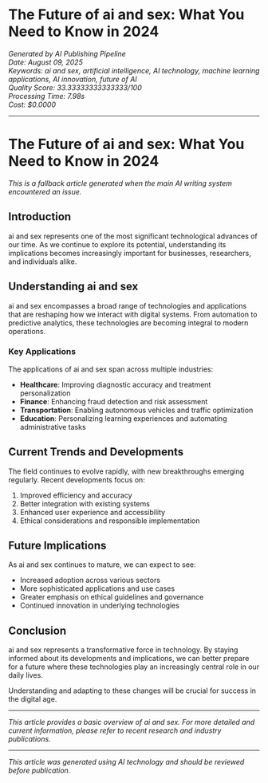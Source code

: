 # The Future of ai and sex: What You Need to Know in 2024

*Generated by AI Publishing Pipeline*  
*Date: August 09, 2025*  
*Keywords: ai and sex, artificial intelligence, AI technology, machine learning applications, AI innovation, future of AI*  
*Quality Score: 33.33333333333333/100*  
*Processing Time: 7.98s*  
*Cost: $0.0000*

---

# The Future of ai and sex: What You Need to Know in 2024

*This is a fallback article generated when the main AI writing system encountered an issue.*

## Introduction

ai and sex represents one of the most significant technological advances of our time. As we continue to explore its potential, understanding its implications becomes increasingly important for businesses, researchers, and individuals alike.

## Understanding ai and sex

ai and sex encompasses a broad range of technologies and applications that are reshaping how we interact with digital systems. From automation to predictive analytics, these technologies are becoming integral to modern operations.

### Key Applications

The applications of ai and sex span across multiple industries:

- **Healthcare**: Improving diagnostic accuracy and treatment personalization
- **Finance**: Enhancing fraud detection and risk assessment
- **Transportation**: Enabling autonomous vehicles and traffic optimization
- **Education**: Personalizing learning experiences and automating administrative tasks

## Current Trends and Developments

The field continues to evolve rapidly, with new breakthroughs emerging regularly. Recent developments focus on:

1. Improved efficiency and accuracy
2. Better integration with existing systems
3. Enhanced user experience and accessibility
4. Ethical considerations and responsible implementation

## Future Implications

As ai and sex continues to mature, we can expect to see:

- Increased adoption across various sectors
- More sophisticated applications and use cases
- Greater emphasis on ethical guidelines and governance
- Continued innovation in underlying technologies

## Conclusion

ai and sex represents a transformative force in technology. By staying informed about its developments and implications, we can better prepare for a future where these technologies play an increasingly central role in our daily lives.

Understanding and adapting to these changes will be crucial for success in the digital age.

---

*This article provides a basic overview of ai and sex. For more detailed and current information, please refer to recent research and industry publications.*

---

*This article was generated using AI technology and should be reviewed before publication.*
